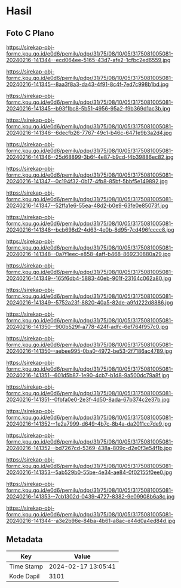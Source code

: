 # Hasil

## Foto C Plano

https://sirekap-obj-formc.kpu.go.id/e0d6/pemilu/pdpr/31/75/08/10/05/3175081005081-20240216-141344--ecd064ee-5165-43d7-afe2-1cfbc2ed6559.jpg

https://sirekap-obj-formc.kpu.go.id/e0d6/pemilu/pdpr/31/75/08/10/05/3175081005081-20240216-141345--8aa3f8a3-da43-4f91-8c4f-7ed7c998b1bd.jpg

https://sirekap-obj-formc.kpu.go.id/e0d6/pemilu/pdpr/31/75/08/10/05/3175081005081-20240216-141345--b93f1bc8-5b51-4956-95a2-f9b369d1ac3b.jpg

https://sirekap-obj-formc.kpu.go.id/e0d6/pemilu/pdpr/31/75/08/10/05/3175081005081-20240216-141346--6decfb26-7767-49c1-b46c-6471e9b3a2d4.jpg

https://sirekap-obj-formc.kpu.go.id/e0d6/pemilu/pdpr/31/75/08/10/05/3175081005081-20240216-141346--25d68899-3b6f-4e87-b9cd-f4b39886ec82.jpg

https://sirekap-obj-formc.kpu.go.id/e0d6/pemilu/pdpr/31/75/08/10/05/3175081005081-20240216-141347--0c194f32-0b17-4fb8-85bf-5bbf5e149892.jpg

https://sirekap-obj-formc.kpu.go.id/e0d6/pemilu/pdpr/31/75/08/10/05/3175081005081-20240216-141347--52ffa1e6-55ea-48d2-b0e9-63fe0e85073f.jpg

https://sirekap-obj-formc.kpu.go.id/e0d6/pemilu/pdpr/31/75/08/10/05/3175081005081-20240216-141348--bcb698d2-4d63-4e0b-8d95-7cd496fcccc8.jpg

https://sirekap-obj-formc.kpu.go.id/e0d6/pemilu/pdpr/31/75/08/10/05/3175081005081-20240216-141348--0a7f1eec-e858-4aff-b468-869230880a29.jpg

https://sirekap-obj-formc.kpu.go.id/e0d6/pemilu/pdpr/31/75/08/10/05/3175081005081-20240216-141349--165f6db4-5883-40eb-901f-23164c062a80.jpg

https://sirekap-obj-formc.kpu.go.id/e0d6/pemilu/pdpr/31/75/08/10/05/3175081005081-20240216-141349--5752a23f-8820-40a5-82de-a9fd222d8886.jpg

https://sirekap-obj-formc.kpu.go.id/e0d6/pemilu/pdpr/31/75/08/10/05/3175081005081-20240216-141350--900b529f-a778-424f-adfc-6ef764f957c0.jpg

https://sirekap-obj-formc.kpu.go.id/e0d6/pemilu/pdpr/31/75/08/10/05/3175081005081-20240216-141350--aebee995-0ba0-4972-be53-2f7186ac4789.jpg

https://sirekap-obj-formc.kpu.go.id/e0d6/pemilu/pdpr/31/75/08/10/05/3175081005081-20240216-141351--601d5b87-1e90-4cb7-b1d8-9a500dc79a8f.jpg

https://sirekap-obj-formc.kpu.go.id/e0d6/pemilu/pdpr/31/75/08/10/05/3175081005081-20240216-141351--0fbfa0e0-2e3f-4d50-8ada-67b374c2e37b.jpg

https://sirekap-obj-formc.kpu.go.id/e0d6/pemilu/pdpr/31/75/08/10/05/3175081005081-20240216-141352--1e2a7999-d649-4b7c-8b4a-da2011cc7de9.jpg

https://sirekap-obj-formc.kpu.go.id/e0d6/pemilu/pdpr/31/75/08/10/05/3175081005081-20240216-141352--bd7267cd-5369-438a-809c-d2e0f3e54f1b.jpg

https://sirekap-obj-formc.kpu.go.id/e0d6/pemilu/pdpr/31/75/08/10/05/3175081005081-20240216-141353--5ab529b0-55be-4e34-ae84-0f02155f0ee0.jpg

https://sirekap-obj-formc.kpu.go.id/e0d6/pemilu/pdpr/31/75/08/10/05/3175081005081-20240216-141353--7cb1302d-0439-4727-8382-9e09908b6a8c.jpg

https://sirekap-obj-formc.kpu.go.id/e0d6/pemilu/pdpr/31/75/08/10/05/3175081005081-20240216-141344--a3e2b96e-84ba-4b61-a8ac-e44d0a4ed84d.jpg


## Metadata

| Key        | Value               |
| ---------- | ------------------- |
| Time Stamp | 2024-02-17 13:05:41 |
| Kode Dapil | 3101                |



